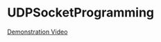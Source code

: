 # UDPSocketProgramming

[Demonstration Video](https://www.linkedin.com/posts/ishikasinha_vimaldaga-righteducation-educationredefine-activity-6754839404394659840-k6Gt)
